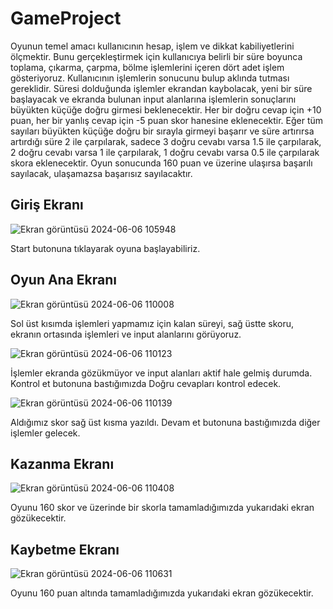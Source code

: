 # GameProject

Oyunun temel amacı kullanıcının hesap, işlem ve dikkat kabiliyetlerini ölçmektir. Bunu gerçekleştirmek için kullanıcıya belirli bir süre boyunca toplama, çıkarma, çarpma, bölme işlemlerini içeren dört adet işlem gösteriyoruz. Kullanıcının işlemlerin sonucunu bulup aklında tutması gereklidir. Süresi dolduğunda işlemler ekrandan kaybolacak, yeni bir süre başlayacak ve ekranda bulunan input alanlarına işlemlerin sonuçlarını büyükten küçüğe doğru girmesi beklenecektir. Her bir doğru cevap için +10 puan, her bir yanlış cevap için -5 puan skor hanesine eklenecektir. Eğer tüm sayıları büyükten küçüğe doğru bir sırayla girmeyi başarır ve süre artırırsa artırdığı süre 2 ile çarpılarak, sadece 3 doğru cevabı varsa 1.5 ile çarpılarak, 2 doğru cevabı varsa 1 ile çarpılarak, 1 doğru cevabı varsa 0.5 ile çarpılarak skora eklenecektir. Oyun sonucunda 160 puan ve üzerine ulaşırsa başarılı sayılacak, ulaşamazsa başarısız sayılacaktır.

## Giriş Ekranı
![Ekran görüntüsü 2024-06-06 105948](https://github.com/zsamet/GameProject/assets/120919685/e4a6e935-bb44-43fa-b4d7-422aaab6b86d)

Start butonuna tıklayarak oyuna başlayabiliriz.

## Oyun Ana Ekranı
![Ekran görüntüsü 2024-06-06 110008](https://github.com/zsamet/GameProject/assets/120919685/69a3dcd7-9c29-4be4-9abb-18f1195730f6)

Sol üst kısımda işlemleri yapmamız için kalan süreyi, sağ üstte skoru, ekranın ortasında işlemleri ve input alanlarını görüyoruz.

![Ekran görüntüsü 2024-06-06 110123](https://github.com/zsamet/GameProject/assets/120919685/bb4aebec-15fd-4c11-975c-bb0c303d94f5)

İşlemler ekranda gözükmüyor ve input alanları aktif hale gelmiş durumda. Kontrol et butonuna bastığımızda Doğru cevapları kontrol edecek.

![Ekran görüntüsü 2024-06-06 110139](https://github.com/zsamet/GameProject/assets/120919685/a4ce7305-8576-44b6-81df-d2f72a1f003c)

Aldığımız skor sağ üst kısma yazıldı. Devam et butonuna bastığımızda diğer işlemler gelecek.

## Kazanma Ekranı
![Ekran görüntüsü 2024-06-06 110408](https://github.com/zsamet/GameProject/assets/120919685/00fed63f-3f4c-4014-a945-c4f97643e8ee)

Oyunu 160 skor ve üzerinde bir skorla tamamladığımızda yukarıdaki ekran gözükecektir.

## Kaybetme Ekranı
![Ekran görüntüsü 2024-06-06 110631](https://github.com/zsamet/GameProject/assets/120919685/fb396337-4bdf-4a54-96d9-1bb320cfeff2)

Oyunu 160 puan altında tamamladığımızda yukarıdaki ekran gözükecektir.
